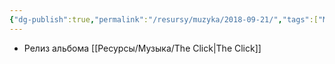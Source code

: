 ```yaml
---
{"dg-publish":true,"permalink":"/resursy/muzyka/2018-09-21/","tags":["Музыка"]}
---
```


- Релиз альбома [[Ресурсы/Музыка/The Click\|The Click]]